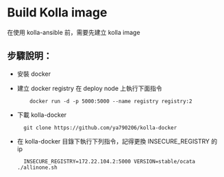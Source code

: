 Build Kolla image
=================

在使用 kolla-ansible 前，需要先建立 kolla image


步驟說明：
---------

- 安裝 docker

- 建立 docker registry
    在 deploy node 上執行下面指令

    ```
        docker run -d -p 5000:5000 --name registry registry:2
    ```

- 下載 kolla-docker

  ```
    git clone https://github.com/ya790206/kolla-docker
  ```

- 在 kolla-docker 目錄下執行下列指令，記得更換 INSECURE_REGISTRY 的 ip

  ```
    INSECURE_REGISTRY=172.22.104.2:5000 VERSION=stable/ocata ./allinone.sh
  ```

